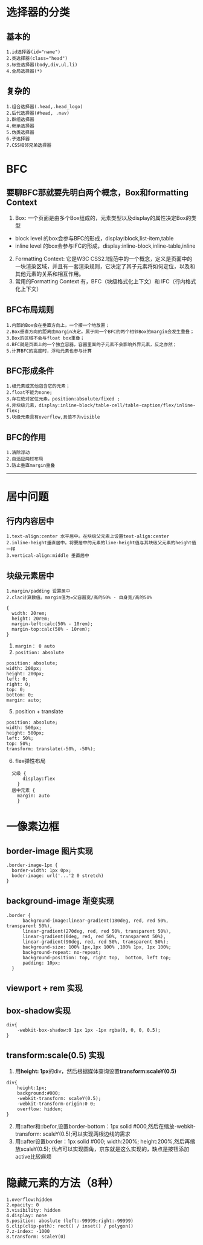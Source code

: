 # 选择器的分类
## 基本的
    1.id选择器(id="name")
    2.类选择器(class="head")
    3.标签选择器(body,div,ul,li)
    4.全局选择器(*)
## 复杂的
    1.组合选择器(.head,.head_logo)
    2.后代选择器(#head, .nav)
    3.群组选择器
    4.继承选择器
    5.伪类选择器
    6.子选择器
    7.CSS相邻兄弟选择器
# BFC
## 要聊BFC那就要先明白两个概念，**Box**和**formatting Context**
1. Box: 一个页面是由多个Box组成的，元素类型以及display的属性决定Box的类型
* block level 的box会参与BFC的形成，display:block,list-item,table
* inline level 的box会参与IFC的形成，display:inline-block,inline-table,inline
2. Formatting Context: 它是W3C CSS2.1规范中的一个概念，定义是页面中的一块渲染区域，并且有一套渲染规则，它决定了其子元素将如何定位，以及和其他元素的关系和相互作用。
3. 常用的Formatting Context 有，BFC（块级格式化上下文）和 IFC（行内格式化上下文）

## BFC布局规则
    1.内部的Box会在垂直方向上，一个接一个地放置；
    2.Box垂直方向的距离由margin决定。属于同一个BFC的两个相邻Box的margin会发生重叠；
    3.Box的区域不会与float box重叠；
    4.BFC就是页面上的一个独立容器，容器里面的子元素不会影响外界元素，反之亦然；
    5.计算BFC的高度时，浮动元素也参与计算

## BFC形成条件
    1.根元素或其他包含它的元素；
    2.float不能为none;
    3.存在绝对定位元素，position:absolute/fixed ;
    4.非块级元素，display:inline-block/table-cell/table-caption/flex/inline-flex;
    5.块级元素具有overflow,且值不为visible

## BFC的作用
    1.清除浮动
    2.自适应两栏布局
    3.防止垂直margin重叠
---
# 居中问题
## 行内内容居中
    1.text-align:center 水平居中。在块级父元素上设置text-align:center
    2.inline-height垂直居中。将要居中的元素的line-height值与其块级父元素的height值一样
    3.vertical-align:middle 垂直居中
## 块级元素居中
    1.margin/padding 设置居中
    2.clac计算数值。margin值为=父容器宽/高的50% - 自身宽/高的50%
```
{
  width: 20rem; 
  height: 20rem; 
  margin-left:calc(50% - 10rem); 
  margin-top:calc(50% - 10rem);
}
```	
1. ``margin： 0 auto``
2. ``position: absolute``
```
position: absolute;
width: 200px;
height: 200px;
left: 0;
right: 0;
top: 0;
bottom: 0;
margin: auto;
```
5. position + translate
```
position: absolute;
width: 500px;
height: 500px;
left: 50%;
top: 50%;
transform: translate(-50%, -50%);
```
6. flex弹性布局  
```  
  父级 {
      display:flex
    }  
  居中元素 {
    margin: auto
    }
```
# 一像素边框
## border-image 图片实现
````
.border-image-1px {
  border-width: 1px 0px;
  boder-image: url('...'2 0 stretch)
}
````
## background-image 渐变实现
```
.border {
      background-image:linear-gradient(180deg, red, red 50%, transparent 50%),
      linear-gradient(270deg, red, red 50%, transparent 50%),
      linear-gradient(0deg, red, red 50%, transparent 50%),
      linear-gradient(90deg, red, red 50%, transparent 50%);
      background-size: 100% 1px,1px 100% ,100% 1px, 1px 100%;
      background-repeat: no-repeat;
      background-position: top, right top,  bottom, left top;
      padding: 10px;
  }
```
## viewport + rem 实现
## box-shadow实现
```
div{
    -webkit-box-shadow:0 1px 1px -1px rgba(0, 0, 0, 0.5);
}
```
## transform:scale(0.5) 实现
1. 用**height: 1px**的div，然后根据媒体查询设置**transform:scaleY(0.5)**
```
div{
    height:1px;
    background:#000;
    -webkit-transform: scaleY(0.5);
    -webkit-transform-origin:0 0;
    overflow: hidden;
}
```
2. 用::after和::befor,设置border-bottom：1px solid #000,然后在缩放-webkit-transform: scaleY(0.5);可以实现两根边线的需求
3. 用::after设置border：1px solid #000; width:200%; height:200%,然后再缩放scaleY(0.5); 优点可以实现圆角，京东就是这么实现的，缺点是按钮添加active比较麻烦

# 隐藏元素的方法（8种）
    1.overflow:hidden
    2.opacity: 0
    3.visibility: hidden
    4.display: none
    5.position: aboslute (left:-99999;right:-99999)
    6.clip(clip-path): rect() / inset() / polygon()
    7.z-index: -1000
    8.transform: scaleY(0)


